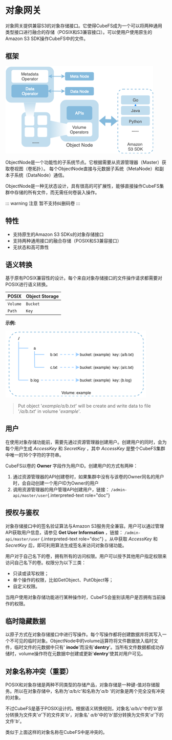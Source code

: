 # 对象网关

对象网关提供兼容S3的对象存储接口。它使得CubeFS成为一个可以将两种通用类型接口进行融合的存储（POSIX和S3兼容接口）。可以使用户使用原生的Amazon S3 SDK操作CubeFS中的文件。

## 框架

![image](../pic/cfs-object-subsystem-structure.png)

ObjectNode是一个功能性的子系统节点。它根据需要从资源管理器（Master）获取卷视图（卷拓扑）。 每个ObjectNode直接与元数据子系统（MetaNode）和副本子系统（DataNode）通信。

ObjectNode是一种无状态设计，具有很高的可扩展性，能够直接操作CubeFS集群中存储的所有文件，而无需任何卷装入操作。

::: warning 注意
暂不支持纠删码卷
:::

## 特性

- 支持原生的Amazon S3 SDKs的对象存储接口
- 支持两种通用接口的融合存储（POSIX和S3兼容接口）
- 无状态和高可靠性

## 语义转换

基于原有POSIX兼容性的设计。每个来自对象存储接口的文件操作请求都需要对POSIX进行语义转换。

| POSIX    | Object Storage |
|----------|----------------|
| `Volume` | `Bucket`       |
| `Path`   | `Key`          |

**示例:**

![image](../pic/cfs-object-subsystem-semantic.png)

> Put object \'*example/a/b.txt*\' will be create and write data to file
> \'*/a/b.txt*\' in volume \'*example*\'.

## 用户

在使用对象存储功能前，需要先通过资源管理器创建用户。创建用户的同时，会为每个用户生成
*AccessKey* 和 *SecretKey* ，其中 *AccessKey*
是整个CubeFS集群中唯一的16个字符的字符串。

CubeFS以卷的 **Owner** 字段作为用户ID。创建用户的方式有两种：

1. 通过资源管理器的API创建卷时，如果集群中没有与该卷的Owner同名的用户时，会自动创建一个用户ID为Owner的用户
2. 调用资源管理器的用户管理API创建用户，链接：
   `/admin-api/master/user`{.interpreted-text role="doc"}

## 授权与鉴权

对象存储接口中的签名验证算法与Amazon S3服务完全兼容。用户可以通过管理API获取用户信息，请参见 **Get User Information** ，链接： `/admin-api/master/user`
{.interpreted-text role="doc"} 。从中获取 *AccessKey* 和 *SecretKey*
后，即可利用算法生成签名来访问对象存储功能。

用户对于自己名下的卷，拥有所有的访问权限。用户可以授予其他用户指定权限来访问自己名下的卷。权限分为以下三类：

- 只读或读写权限；
- 单个操作的权限，比如GetObject、PutObject等；
- 自定义权限。

当用户使用对象存储功能进行某种操作时，CubeFS会鉴别该用户是否拥有当前操作的权限。

## 临时隐藏数据

以原子方式在对象存储接口中进行写操作。每个写操作都将创建数据并将其写入一个不可见的临时对象。ObjectNode中的volume运算符将文件数据放入临时文件，临时文件的元数据中只有\'
**inode**\'而没有\'**dentry**\'。当所有文件数据都成功存储时，volume操作符在元数据中创建或更新\'**dentry**\'使其对用户可见。

## 对象名称冲突（重要）

POSIX和对象存储是两种不同类型的存储产品，对象存储是一种键-值对存储服务。所以在对象存储中，名称为\'*a/b/c*\'和名称为\'*a/b*
\'的对象是两个完全没有冲突的对象。

不过CubeFS是基于POSIX设计的。根据语义转换规则，对象名\'*a/b/c*\'中的\'*b*\'部分转换为文件夹\'*a*\'下的文件夹\'*b*\'，对象名\'
*a/b*\'中的\'*b*\'部分转换为文件夹\'*a*\'下的文件\'*b*\'。

类似于上面这样的对象名称在CubeFS中是冲突的。
